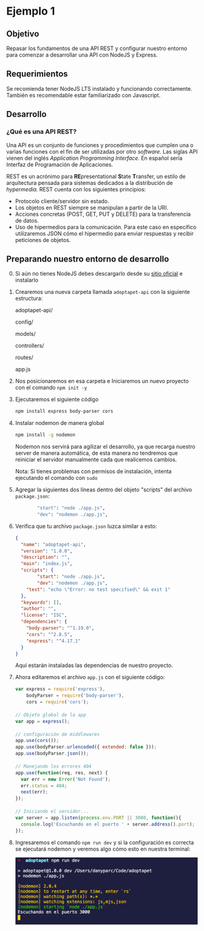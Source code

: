 # Ejemplo 1

## Objetivo

Repasar los fundamentos de una API REST y configurar nuestro entorno para comenzar a desarrollar una API con NodeJS y Express.

## Requerimientos

Se recomienda tener NodeJS LTS instalado y funcionando correctamente. También es recomendable estar familiarizado con Javascript.

## Desarrollo

### ¿Qué es una API REST?

Una API es un conjunto de funciones y procedimientos que cumplen una o varias funciones con el fin de ser utilizadas por otro *software.* Las siglas API vienen del inglés *Application Programming Interface.* En español sería Interfaz de Programación de Aplicaciones.

REST es un acrónimo para **RE**presentational **S**tate **T**ransfer, un estilo de arquitectura pensada para sistemas dedicados a la distribución de *hypermedia.* REST cuenta con los siguientes principios:

- Protocolo cliente/servidor sin estado.
- Los objetos en REST siempre se manipulan a partir de la URI.
- Acciones concretas (POST, GET, PUT y DELETE) para la transferencia de datos.
- Uso de hipermedios para la comunicación. Para este caso en específico utilizaremos JSON cómo el hipermedio para enviar respuestas y recibir peticiones de objetos.

## Preparando nuestro entorno de desarrollo

0. Si aún no tienes NodeJS debes descargarlo desde su [sitio oficial](https://nodejs.org/en/download/) e instalarlo

1. Crearemos una nueva carpeta llamada `adoptapet-api` con la siguiente estructura:

    adoptapet-api/

    config/

    models/

    controllers/

    routes/

    app.js

2. Nos posicionaremos en esa carpeta e Iniciaremos un nuevo proyecto con el comando `npm init -y`
3. Ejecutaremos el siguiente código 

    ```bash
    npm install express body-parser cors
    ```

4. Instalar nodemon de manera global

    ```bash
    npm install -g nodemon
    ```

    Nodemon nos servirá para agilizar el desarrollo, ya que recarga nuestro server de manera automática, de esta manera no tendremos que reiniciar el servidor manualmente cada que  realicemos cambios.

    Nota: Si tienes problemas con permisos de instalación, intenta ejecutando el comando con `sudo`

5. Agregar la siguientes dos líneas dentro del objeto "scripts" del archivo `package.json`:

    ```bash
    		"start": "node ./app.js",
    		"dev": "nodemon ./app.js",
    ```

6. Verifica que tu archivo `package.json` luzca similar a esto:

    ```json
    {
      "name": "adoptapet-api",
      "version": "1.0.0",
      "description": "",
      "main": "index.js",
      "scripts": {
    		"start": "node ./app.js",
    		"dev": "nodemon ./app.js",
        "test": "echo \"Error: no test specified\" && exit 1"
      },
      "keywords": [],
      "author": "",
      "license": "ISC",
      "dependencies": {
        "body-parser": "^1.19.0",
        "cors": "^2.8.5",
        "express": "^4.17.1"
      }
    }
    ```

    Aquí estarán instaladas las dependencias de nuestro proyecto.

7. Ahora editaremos el archivo `app.js` con el siguiente código:

    ```jsx
    var express = require('express'),
        bodyParser = require('body-parser'),
        cors = require('cors');

    // Objeto global de la app
    var app = express();

    // configuración de middlewares
    app.use(cors());
    app.use(bodyParser.urlencoded({ extended: false }));
    app.use(bodyParser.json());

    // Manejando los errores 404
    app.use(function(req, res, next) {
      var err = new Error('Not Found');
      err.status = 404;
      next(err);
    });

    // Iniciando el servidor...
    var server = app.listen(process.env.PORT || 3000, function(){
      console.log('Escuchando en el puerto ' + server.address().port);
    });
    ```

8. Ingresaremos el comando `npm run dev` y si la configuración es correcta se ejecutará nodemon y veremos algo cómo esto en nuestra terminal:

    ![img/Untitled.png](img/Untitled.png)